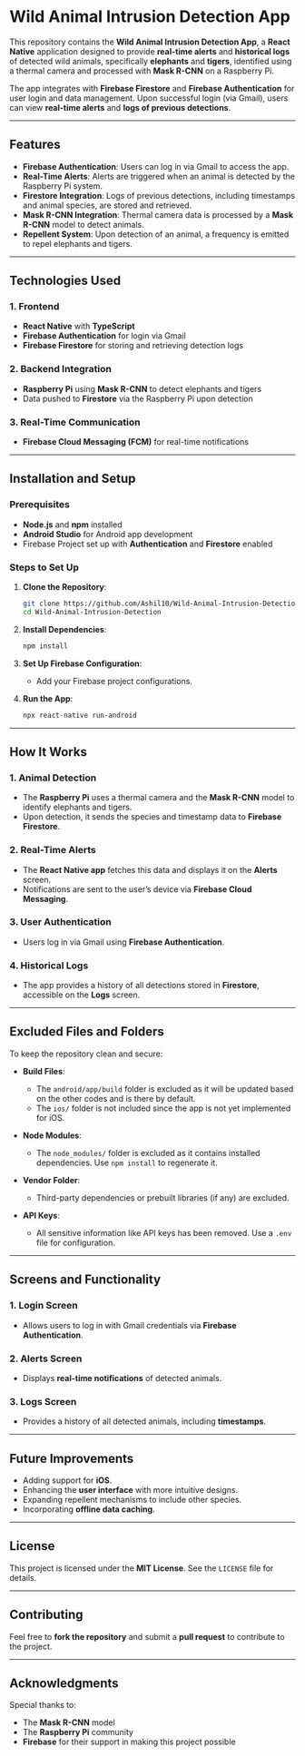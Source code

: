 # **Wild Animal Intrusion Detection App**

This repository contains the **Wild Animal Intrusion Detection App**, a **React Native** application designed to provide **real-time alerts** and **historical logs** of detected wild animals, specifically **elephants** and **tigers**, identified using a thermal camera and processed with **Mask R-CNN** on a Raspberry Pi.

The app integrates with **Firebase Firestore** and **Firebase Authentication** for user login and data management. Upon successful login (via Gmail), users can view **real-time alerts** and **logs of previous detections**.

---

## **Features**
- **Firebase Authentication**: Users can log in via Gmail to access the app.  
- **Real-Time Alerts**: Alerts are triggered when an animal is detected by the Raspberry Pi system.  
- **Firestore Integration**: Logs of previous detections, including timestamps and animal species, are stored and retrieved.  
- **Mask R-CNN Integration**: Thermal camera data is processed by a **Mask R-CNN** model to detect animals.  
- **Repellent System**: Upon detection of an animal, a frequency is emitted to repel elephants and tigers.  

---

## **Technologies Used**

### **1. Frontend**
- **React Native** with **TypeScript**  
- **Firebase Authentication** for login via Gmail  
- **Firebase Firestore** for storing and retrieving detection logs  

### **2. Backend Integration**
- **Raspberry Pi** using **Mask R-CNN** to detect elephants and tigers  
- Data pushed to **Firestore** via the Raspberry Pi upon detection  

### **3. Real-Time Communication**
- **Firebase Cloud Messaging (FCM)** for real-time notifications  

---

## **Installation and Setup**

### **Prerequisites**
- **Node.js** and **npm** installed  
- **Android Studio** for Android app development  
- Firebase Project set up with **Authentication** and **Firestore** enabled  

### **Steps to Set Up**
1. **Clone the Repository**:
    ```bash
    git clone https://github.com/Ashil10/Wild-Animal-Intrusion-Detection.git  
    cd Wild-Animal-Intrusion-Detection
    ```  
2. **Install Dependencies**:  
    ```bash
    npm install
    ```  
3. **Set Up Firebase Configuration**:  
    - Add your Firebase project configurations.  

4. **Run the App**:  
    ```bash
    npx react-native run-android
    ```  

---

## **How It Works**

### **1. Animal Detection**
- The **Raspberry Pi** uses a thermal camera and the **Mask R-CNN** model to identify elephants and tigers.  
- Upon detection, it sends the species and timestamp data to **Firebase Firestore**.  

### **2. Real-Time Alerts**
- The **React Native app** fetches this data and displays it on the **Alerts** screen.  
- Notifications are sent to the user’s device via **Firebase Cloud Messaging**.  

### **3. User Authentication**
- Users log in via Gmail using **Firebase Authentication**.  

### **4. Historical Logs**
- The app provides a history of all detections stored in **Firestore**, accessible on the **Logs** screen.  

---

## **Excluded Files and Folders**

To keep the repository clean and secure:  
- **Build Files**:
  - The `android/app/build` folder is excluded as it will be updated based on the other codes and is there by default.  
  - The `ios/` folder is not included since the app is not yet implemented for iOS.  

- **Node Modules**:  
  - The `node_modules/` folder is excluded as it contains installed dependencies. Use `npm install` to regenerate it.  

- **Vendor Folder**:  
  - Third-party dependencies or prebuilt libraries (if any) are excluded.  

- **API Keys**:  
  - All sensitive information like API keys has been removed. Use a `.env` file for configuration.  

---

## **Screens and Functionality**

### **1. Login Screen**
- Allows users to log in with Gmail credentials via **Firebase Authentication**.  

### **2. Alerts Screen**
- Displays **real-time notifications** of detected animals.  

### **3. Logs Screen**
- Provides a history of all detected animals, including **timestamps**.  

---

## **Future Improvements**
- Adding support for **iOS**.  
- Enhancing the **user interface** with more intuitive designs.  
- Expanding repellent mechanisms to include other species.  
- Incorporating **offline data caching**.  

---

## **License**

This project is licensed under the **MIT License**. See the `LICENSE` file for details.  

---

## **Contributing**

Feel free to **fork the repository** and submit a **pull request** to contribute to the project.  

---

## **Acknowledgments**

Special thanks to:  
- The **Mask R-CNN** model  
- The **Raspberry Pi** community  
- **Firebase** for their support in making this project possible  
